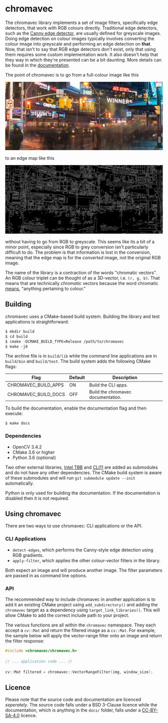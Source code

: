 # chromavec

The chromavec library implements a set of image filters, specifically edge
detectors, that work with RGB colours directly.  Traditional edge detectors,
such as the [Canny edge detector](https://en.wikipedia.org/wiki/Canny_edge_detector),
are usually defined for greyscale images.  Doing edge detection on colour images
typically involves converting the colour image into greyscale and performing an
edge detection on **that**.  Now, that isn't to say that RGB edge detectors
don't exist, only that using them requires some custom implementation work.  It
also doesn't help that they way in which they're presented can be a bit
daunting.  More details can be found in the [documentation](https://richengguy.github.io/chromavec/).

The point of chromavec is to go from a full-colour image like this

![yonge-dundas](docs/thumb/yonge-dundas.jpg)

to an edge map like this

![yonge-dundas-edge](docs/thumb/yonge-dundas-edge.png)

without having to go from RGB to greyscale.  This seems like its a bit of a
minor point, especially since RGB to grey conversion isn't particularly
difficult to do. The problem is that information is lost in the conversion,
meaning that the edge map is for the *converted* image, not the original RGB
image.

The name of the library is a contraction of the words "chromatic vectors".  An
RGB colour triplet can be thought of as a 3D-vector, i.e. `(r, g, b)`.  That
means that are technically *chromatic* vectors because the word chromatic
[means](https://www.dictionary.com/browse/chromatic), "anything pertaining to
colour."

## Building

chromavec uses a CMake-based build system.  Building the library and test
applications is straightforward:

```
$ mkdir build
$ cd build
$ cmake -DCMAKE_BUILD_TYPE=Release /path/to/chromavec
$ make -j8
```

The archive file is in `build/lib` while the command line applications are in
`build/bin` and `build/test`.  The build system adds the following CMake flags:

Flag                 | Default   | Description
-------------------- | --------- | -----------
CHROMAVEC_BUILD_APPS | ON        | Build the CLI apps.
CHROMAVEC_BUILD_DOCS | OFF       | Build the chromavec documentation.

To build the documentation, enable the documentation flag and then execute:

```
$ make docs
```

### Dependencies

* OpenCV 3.4.2
* CMake 3.6 or higher
* Python 3.6 (optional)

Two other external libraries, [Intel TBB](https://github.com/01org/tbb/) and
[CLI11](https://github.com/CLIUtils/CLI11) are added as submodules and do not
have any other dependencies.  The CMake build system is aware of these
submodules and will run `git submodule update --init` automatically.

Python is only used for building the documentation.  If the documentation is
disabled then it is not required.

## Using chromavec

There are two ways to use chromavec: CLI applications or the API.

### CLI Applications

* `detect-edges`, which performs the Canny-style edge detection using RGB
  gradients.
* `apply-filter`, which applies the other colour-vector filters in the library.

Both expect an image and will produce another image.  The filter parameters are
passed in as command line options.

### API

The recommended way to include chromavec in another application is to add it an
existing CMake project using `add_subdirectory()` and adding the `chromavec`
target as a dependency using `target_link_libraries()`.  This will allow CMake
to add the correct include path to your project.

The various functions are all within the `chromavec` namespace.  They each
accept a `cv::Mat` and return the filtered image as a `cv::Mat`.  For example,
the sample below will apply the vector-range filter onto an image and return the
filter response:

```c++
#include <chromavec/chromavec.h>

// ... application code ... //

cv::Mat filtered = chromavec::VectorRangeFilter(img, window_size);
```

## Licence

Please note that the source code and documentation are licenced *seperately*.
The source code falls under a BSD 3-Clause licence while the documentation,
which is anything in the `docs/` folder, falls under a [CC-BY-SA-4.0](http://creativecommons.org/licenses/by-sa/4.0/) licence.
